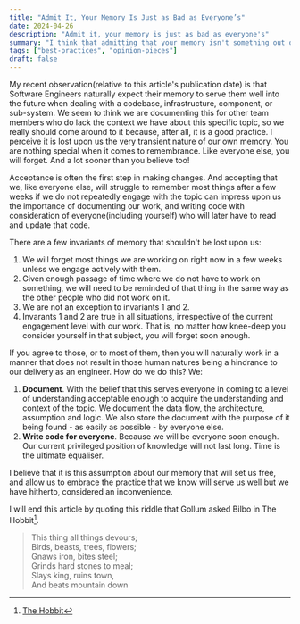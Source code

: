 ```yaml
---
title: "Admit It, Your Memory Is Just as Bad as Everyone’s"
date: 2024-04-26
description: "Admit it, your memory is just as bad as everyone's"
summary: "I think that admitting that your memory isn't something out of the ordinary and that you will in a matter of a few days lose remembrance of the things you recently worked on can be a liberating first step in embracing the commonly evangelised engineering practices."
tags: ["best-practices", "opinion-pieces"]
draft: false
---
```


My recent observation(relative to this article's publication date) is that Software Engineers naturally expect their memory to serve them well into the future when dealing with a codebase, infrastructure, component, or sub-system. We seem to think we are documenting this for other team members who do lack the context we have about this specific topic, so we really should come around to it because, after all, it is a good practice. I perceive it is lost upon us the very transient nature of our own memory. You are nothing special when it comes to remembrance. Like everyone else, you will forget. And a lot sooner than you believe too!

Acceptance is often the first step in  making changes. And accepting that we, like everyone else, will struggle to remember most things after a few weeks if we do not repeatedly engage with the topic can impress upon us the importance of documenting our work, and writing code with consideration of everyone(including yourself) who will later have to read and update that code.

There are a few invariants of memory that shouldn't be lost upon us:
1. We will forget most things we are working on right now in a few weeks unless we engage actively with them.
2. Given enough passage of time where we do not have to work on something, we will need to be reminded of that thing in the same way as the other people who did not work on it.
3. We are not an exception to invariants 1 and 2.
4. Invarants 1 and 2 are true in all situations, irrespective of the current engagement level with our work. That is, no matter how knee-deep you consider yourself in that subject, you will forget soon enough.

If you agree to those, or to most of them, then you will naturally work in a manner that does not result in those human natures being a hindrance to our delivery as an engineer. How do we do this? We:
1. **Document**. With the belief that this serves everyone in coming to a level of understanding acceptable enough to acquire the understanding and context of the topic. We document the data flow, the architecture, assumption and logic. We also store the document with the purpose of it being found - as easily as possible - by everyone else.
2. **Write code for everyone**. Because we will be everyone soon enough. Our current privileged position of knowledge will not last long. Time is the ultimate equaliser.

I believe that it is this assumption about our memory that will set us free, and allow us to embrace the practice that we know will serve us well but we have hitherto, considered an inconvenience.

I will end this article by quoting this riddle that Gollum asked Bilbo in The Hobbit[^1].

> This thing all things devours;\
> Birds, beasts, trees, flowers;\
> Gnaws iron, bites steel;\
> Grinds hard stones to meal;\
> Slays king, ruins town,\
> And beats mountain down

[^1]: [The Hobbit](https://en.wikipedia.org/wiki/The_Hobbit)
